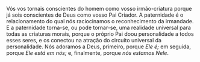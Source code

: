 ﻿Vós vos tornais conscientes do homem como vosso irmão-criatura porque já sois  conscientes de Deus como vosso Pai Criador. A paternidade é o relacionamento do qual nós raciocinamos o reconhecimento da irmandade. E a paternidade torna-se, ou pode tornar-se, uma realidade universal para todas as criaturas morais, porque o próprio Pai doou personalidade a todos esses seres, e os conectou na atração do circuito universal da personalidade. Nós adoramos a Deus, primeiro, porque <I>Ele é;</I> em seguida, porque <I>Ele está em nós;</I> e, finalmente, porque <I>nós estamos Nele</I>.